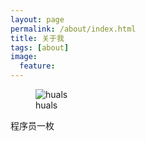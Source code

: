 ```yaml
---
layout: page
permalink: /about/index.html
title: 关于我
tags: [about]
image:
  feature: 
---
```

<figure>
  <img src="{{ site.url }}/images/moe.png" alt="huals">
  <figcaption>huals</figcaption>
</figure>

<div class="alert alert-success" role="alert">
    程序员一枚
</div>
